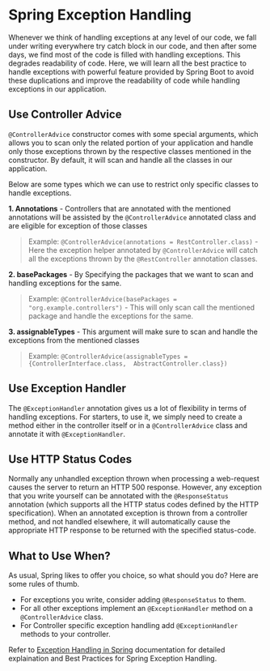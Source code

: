 # Spring Exception Handling

Whenever we think of handling exceptions at any level of our code, we fall under writing everywhere try catch block in our code, and then after some days, we find most of the code is filled with handling exceptions. This degrades readability of code. Here, we will learn all the best practice to handle exceptions with powerful feature provided by Spring Boot to avoid these duplications and improve the readability of code while handling exceptions in our application.

## Use Controller Advice

`@ControllerAdvice` constructor comes with some special arguments, which allows you to scan only the related portion of your application and handle only those exceptions thrown by the respective classes mentioned in the constructor. By default, it will scan and handle all the classes in our application.

Below are some types which we can use to restrict only specific classes to handle exceptions.

**1. Annotations** - Controllers that are annotated with the mentioned annotations will be assisted by the `@ControllerAdvice` annotated class and are eligible for exception of those classes

>Example: `@ControllerAdvice(annotations = RestController.class)` - Here the exception helper annotated by `@ControllerAdvice` will catch all the exceptions thrown by the `@RestController` annotation classes.

**2. basePackages** - By Specifying the packages that we want to scan and handling exceptions for the same.

>Example: `@ControllerAdvice(basePackages = "org.example.controllers")` - This will only scan call the mentioned package and handle the exceptions for the same.

**3. assignableTypes** - This argument will make sure to scan and handle the exceptions from the mentioned classes

>Example: `@ControllerAdvice(assignableTypes = {ControllerInterface.class, 
AbstractController.class})`

## Use Exception Handler

The `@ExceptionHandler` annotation gives us a lot of flexibility in terms of handling exceptions. For starters, to use it, we simply need to create a method either in the controller itself or in a `@ControllerAdvice` class and annotate it with `@ExceptionHandler`.

## Use HTTP Status Codes

Normally any unhandled exception thrown when processing a web-request causes the server to return an HTTP 500 response. However, any exception that you write yourself can be annotated with the `@ResponseStatus` annotation (which supports all the HTTP status codes defined by the HTTP specification). When an annotated exception is thrown from a controller method, and not handled elsewhere, it will automatically cause the appropriate HTTP response to be returned with the specified status-code.

## What to Use When?
As usual, Spring likes to offer you choice, so what should you do? Here are some rules of thumb.

* For exceptions you write, consider adding `@ResponseStatus` to them.
* For all other exceptions implement an `@ExceptionHandler` method on a `@ControllerAdvice` class.
* For Controller specific exception handling add `@ExceptionHandler` methods to your controller.


Refer to [Exception Handling in Spring](https://spring.io/blog/2013/11/01/exception-handling-in-spring-mvc) documentation for detailed explaination and Best Practices for Spring Exception Handling.